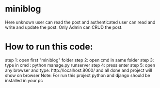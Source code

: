 # miniblog
Here unknown user can read the post and authenticated user can read and write and update the post. Only Admin can CRUD the post.
# How to run this code:
  step 1: open first "miniblog" folder
  step 2: open cmd in same folder
  step 3: type in cmd :
            python manage.py runserver 
  step 4: press enter
  step 5: open any browser and type:
            http://localhost:8000/
  and all done and project will show on browser
  Note: For run this project python and django should be installed in your pc
            
